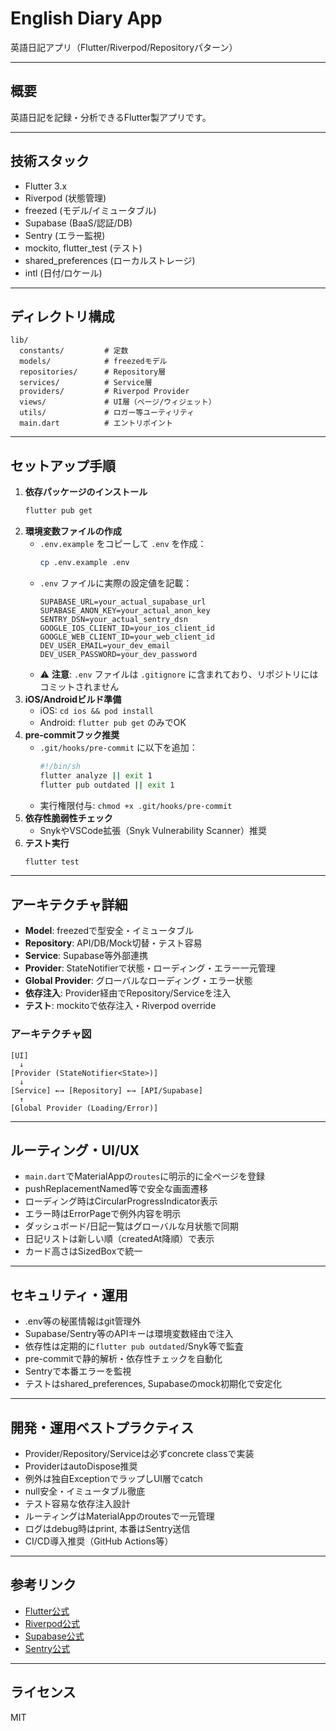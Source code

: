# English Diary App

英語日記アプリ（Flutter/Riverpod/Repositoryパターン）

---

## 概要

英語日記を記録・分析できるFlutter製アプリです。

---

## 技術スタック
- Flutter 3.x
- Riverpod (状態管理)
- freezed (モデル/イミュータブル)
- Supabase (BaaS/認証/DB)
- Sentry (エラー監視)
- mockito, flutter_test (テスト)
- shared_preferences (ローカルストレージ)
- intl (日付/ロケール)

---

## ディレクトリ構成

```
lib/
  constants/         # 定数
  models/            # freezedモデル
  repositories/      # Repository層
  services/          # Service層
  providers/         # Riverpod Provider
  views/             # UI層（ページ/ウィジェット）
  utils/             # ロガー等ユーティリティ
  main.dart          # エントリポイント
```

---

## セットアップ手順

1. **依存パッケージのインストール**
   ```sh
   flutter pub get
   ```
2. **環境変数ファイルの作成**
   - `.env.example` をコピーして `.env` を作成：
     ```sh
     cp .env.example .env
     ```
   - `.env` ファイルに実際の設定値を記載：
     ```env
     SUPABASE_URL=your_actual_supabase_url
     SUPABASE_ANON_KEY=your_actual_anon_key
     SENTRY_DSN=your_actual_sentry_dsn
     GOOGLE_IOS_CLIENT_ID=your_ios_client_id
     GOOGLE_WEB_CLIENT_ID=your_web_client_id
     DEV_USER_EMAIL=your_dev_email
     DEV_USER_PASSWORD=your_dev_password
     ```
   - ⚠️ **注意**: `.env` ファイルは `.gitignore` に含まれており、リポジトリにはコミットされません
3. **iOS/Androidビルド準備**
   - iOS: `cd ios && pod install`
   - Android: `flutter pub get` のみでOK
4. **pre-commitフック推奨**
   - `.git/hooks/pre-commit` に以下を追加：
     ```sh
     #!/bin/sh
     flutter analyze || exit 1
     flutter pub outdated || exit 1
     ```
   - 実行権限付与: `chmod +x .git/hooks/pre-commit`
5. **依存性脆弱性チェック**
   - SnykやVSCode拡張（Snyk Vulnerability Scanner）推奨
6. **テスト実行**
   ```sh
   flutter test
   ```

---

## アーキテクチャ詳細

- **Model**: freezedで型安全・イミュータブル
- **Repository**: API/DB/Mock切替・テスト容易
- **Service**: Supabase等外部連携
- **Provider**: StateNotifier<State>で状態・ローディング・エラー一元管理
- **Global Provider**: グローバルなローディング・エラー状態
- **依存注入**: Provider経由でRepository/Serviceを注入
- **テスト**: mockitoで依存注入・Riverpod override

### アーキテクチャ図
```
[UI]
  ↓
[Provider (StateNotifier<State>)]
  ↓
[Service] ←→ [Repository] ←→ [API/Supabase]
  ↑
[Global Provider (Loading/Error)]
```

---

## ルーティング・UI/UX
- `main.dart`でMaterialAppの`routes`に明示的に全ページを登録
- pushReplacementNamed等で安全な画面遷移
- ローディング時はCircularProgressIndicator表示
- エラー時はErrorPageで例外内容を明示
- ダッシュボード/日記一覧はグローバルな月状態で同期
- 日記リストは新しい順（createdAt降順）で表示
- カード高さはSizedBoxで統一

---

## セキュリティ・運用
- .env等の秘匿情報はgit管理外
- Supabase/Sentry等のAPIキーは環境変数経由で注入
- 依存性は定期的に`flutter pub outdated`/Snyk等で監査
- pre-commitで静的解析・依存性チェックを自動化
- Sentryで本番エラーを監視
- テストはshared_preferences, Supabaseのmock初期化で安定化

---

## 開発・運用ベストプラクティス
- Provider/Repository/Serviceは必ずconcrete classで実装
- ProviderはautoDispose推奨
- 例外は独自ExceptionでラップしUI層でcatch
- null安全・イミュータブル徹底
- テスト容易な依存注入設計
- ルーティングはMaterialAppのroutesで一元管理
- ログはdebug時はprint, 本番はSentry送信
- CI/CD導入推奨（GitHub Actions等）

---

## 参考リンク
- [Flutter公式](https://docs.flutter.dev/)
- [Riverpod公式](https://riverpod.dev/)
- [Supabase公式](https://supabase.com/docs)
- [Sentry公式](https://docs.sentry.io/platforms/flutter/)

---

## ライセンス
MIT
